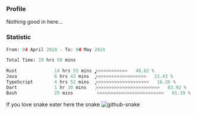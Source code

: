 ### Profile 

Nothing good in here...

### Statistic
<!--START_SECTION:waka-->

```python
From: 04 April 2024 - To: 04 May 2024

Total Time: 29 hrs 58 mins

Rust              14 hrs 55 mins  ͎͎͎͎͎͎͎͎͎͎͎͎͚>>>>>>>>>>>>   49.82 %
Java              6 hrs 43 mins   ͎͎͎͎͎̝>>>>>>>>>>>>>>>>>>>   22.43 %
TypeScript        4 hrs 52 mins   ͎͎͎͎͙>>>>>>>>>>>>>>>>>>>>   16.26 %
Dart              1 hr 10 mins    ͎>>>>>>>>>>>>>>>>>>>>>>>>   03.92 %
Bash              25 mins         >>>>>>>>>>>>>>>>>>>>>>>>>   01.39 %
```

<!--END_SECTION:waka-->

If you love snake eater here the snake 
<picture>
  <source media="(prefers-color-scheme: dark)" srcset="https://github.com/pradana4648/pradana4648/blob/c0566a83ca6ea5f2e46bab00e717c4c82b4b5c4c/github-contribution-grid-snake-dark.svg" />
  <source media="(prefers-color-scheme: light)" srcset="https://github.com/pradana4648/pradana4648/blob/c0566a83ca6ea5f2e46bab00e717c4c82b4b5c4c/github-contribution-grid-snake.svg" />
  <img alt="github-snake" src="https://github.com/pradana4648/pradana4648/blob/c0566a83ca6ea5f2e46bab00e717c4c82b4b5c4c/github-contribution-grid-snake.svg" />
</picture>
